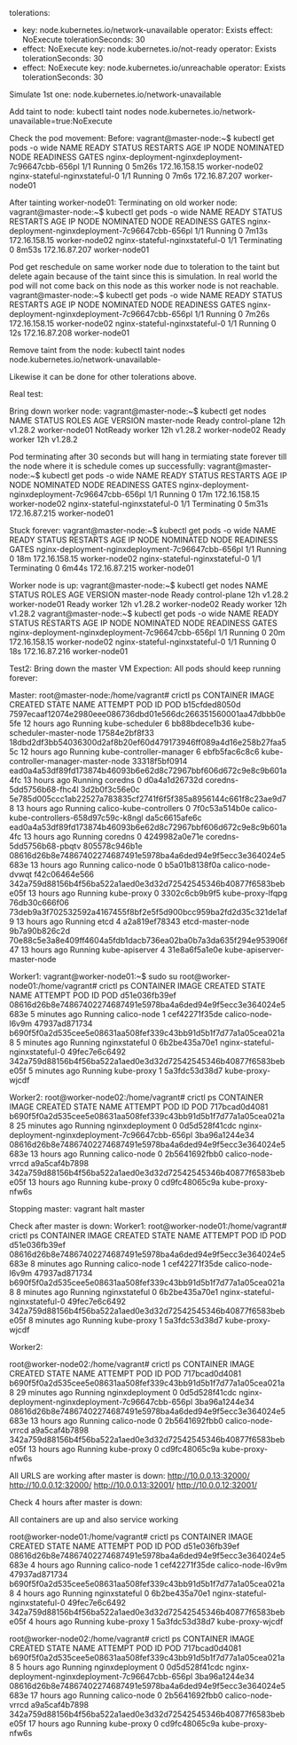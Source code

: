 tolerations:
- key: node.kubernetes.io/network-unavailable
  operator: Exists
  effect: NoExecute
  tolerationSeconds: 30
- effect: NoExecute
  key: node.kubernetes.io/not-ready
  operator: Exists
  tolerationSeconds: 30
- effect: NoExecute
  key: node.kubernetes.io/unreachable
  operator: Exists
  tolerationSeconds: 30


Simulate 1st one:
node.kubernetes.io/network-unavailable

Add taint to node:
kubectl taint nodes <node-name> node.kubernetes.io/network-unavailable=true:NoExecute

Check the pod movement:
Before:
vagrant@master-node:~$ kubectl get pods -o wide
NAME                                                READY   STATUS    RESTARTS   AGE     IP              NODE            NOMINATED NODE   READINESS GATES
nginx-deployment-nginxdeployment-7c96647cbb-656pl   1/1     Running   0          5m26s   172.16.158.15   worker-node02   <none>           <none>
nginx-stateful-nginxstateful-0                      1/1     Running   0          7m6s    172.16.87.207   worker-node01   <none>           <none>

After tainting worker-node01:
Terminating on old worker node:
vagrant@master-node:~$ kubectl get pods -o wide
NAME                                                READY   STATUS        RESTARTS   AGE     IP              NODE            NOMINATED NODE   READINESS GATES
nginx-deployment-nginxdeployment-7c96647cbb-656pl   1/1     Running       0          7m13s   172.16.158.15   worker-node02   <none>           <none>
nginx-stateful-nginxstateful-0                      1/1     Terminating   0          8m53s   172.16.87.207   worker-node01   <none>           <none>

Pod get reschedule on same worker node due to toleration to the taint but delete again because of the taint since this is simulation.
In real world the pod will not come back on this node as this worker node is not reachable.
vagrant@master-node:~$ kubectl get pods -o wide
NAME                                                READY   STATUS    RESTARTS   AGE     IP              NODE            NOMINATED NODE   READINESS GATES
nginx-deployment-nginxdeployment-7c96647cbb-656pl   1/1     Running   0          7m26s   172.16.158.15   worker-node02   <none>           <none>
nginx-stateful-nginxstateful-0                      1/1     Running   0          12s     172.16.87.208   worker-node01   <none>           <none>



Remove taint from the node:
kubectl taint nodes <node-name> node.kubernetes.io/network-unavailable-


Likewise it can be done for other tolerations above.


Real test:

Bring down worker node:
vagrant@master-node:~$ kubectl get nodes
NAME            STATUS     ROLES           AGE   VERSION
master-node     Ready      control-plane   12h   v1.28.2
worker-node01   NotReady   worker          12h   v1.28.2
worker-node02   Ready      worker          12h   v1.28.2

Pod terminating after 30 seconds but will hang in termiating state forever till the node where it is schedule comes up successfully:
vagrant@master-node:~$ kubectl get pods -o wide
NAME                                                READY   STATUS        RESTARTS   AGE     IP              NODE            NOMINATED NODE   READINESS GATES
nginx-deployment-nginxdeployment-7c96647cbb-656pl   1/1     Running       0          17m     172.16.158.15   worker-node02   <none>           <none>
nginx-stateful-nginxstateful-0                      1/1     Terminating   0          5m31s   172.16.87.215   worker-node01   <none>           <none>

Stuck forever:
vagrant@master-node:~$ kubectl get pods -o wide
NAME                                                READY   STATUS        RESTARTS   AGE     IP              NODE            NOMINATED NODE   READINESS GATES
nginx-deployment-nginxdeployment-7c96647cbb-656pl   1/1     Running       0          18m     172.16.158.15   worker-node02   <none>           <none>
nginx-stateful-nginxstateful-0                      1/1     Terminating   0          6m44s   172.16.87.215   worker-node01   <none>           <none>

Worker node is up:
vagrant@master-node:~$ kubectl get nodes
NAME            STATUS   ROLES           AGE   VERSION
master-node     Ready    control-plane   12h   v1.28.2
worker-node01   Ready    worker          12h   v1.28.2
worker-node02   Ready    worker          12h   v1.28.2
vagrant@master-node:~$ kubectl get pods -o wide
NAME                                                READY   STATUS    RESTARTS   AGE   IP              NODE            NOMINATED NODE   READINESS GATES
nginx-deployment-nginxdeployment-7c96647cbb-656pl   1/1     Running   0          20m   172.16.158.15   worker-node02   <none>           <none>
nginx-stateful-nginxstateful-0                      1/1     Running   0          18s   172.16.87.216   worker-node01   <none>           <none>



Test2: Bring down the master VM
Expection: All pods should keep running forever:

Master:
root@master-node:/home/vagrant# crictl ps
CONTAINER           IMAGE                                                              CREATED             STATE               NAME                      ATTEMPT             POD ID              POD
b15cfded8050d       7597ecaaf12074e2980eee086736dbd01e566dc266351560001aa47dbbb0e5fe   12 hours ago        Running             kube-scheduler            6                   bb88bdece1b36       kube-scheduler-master-node
17584e2bf8f33       18dbd2df3bb54036300d2af8b20ef60d479173946ff089a4d16e258b27faa55c   12 hours ago        Running             kube-controller-manager   6                   ebfb5fac6c8c6       kube-controller-manager-master-node
33318f5bf0914       ead0a4a53df89fd173874b46093b6e62d8c72967bbf606d672c9e8c9b601a4fc   13 hours ago        Running             coredns                   0                   d0a4a1d26732d       coredns-5dd5756b68-fhc4l
3d2b0f3c56e0c       5e785d005ccc1ab22527a783835cf2741f6f5f385a8956144c661f8c23ae9d78   13 hours ago        Running             calico-kube-controllers   0                   7f0c53a514b0e       calico-kube-controllers-658d97c59c-k8ngl
da5c6615afe6c       ead0a4a53df89fd173874b46093b6e62d8c72967bbf606d672c9e8c9b601a4fc   13 hours ago        Running             coredns                   0                   4249982a0e71e       coredns-5dd5756b68-pbqtv
805578c946b1e       08616d26b8e74867402274687491e5978ba4a6ded94e9f5ecc3e364024e5683e   13 hours ago        Running             calico-node               0                   b5a01b8138f0a       calico-node-dvwqt
f42c06464e566       342a759d88156b4f56ba522a1aed0e3d32d72542545346b40877f6583bebe05f   13 hours ago        Running             kube-proxy                0                   3302c6cb9b9f5       kube-proxy-lfqpg
76db30c666f06       73deb9a3f702532592a4167455f8bf2e5f5d900bcc959ba2fd2d35c321de1af9   13 hours ago        Running             etcd                      4                   a2a819ef78343       etcd-master-node
9b7a90b826c2d       70e88c5e3a8e409ff4604a5fdb1dacb736ea02ba0b7a3da635f294e953906f47   13 hours ago        Running             kube-apiserver            4                   31e8a6f5a1e0e       kube-apiserver-master-node

Worker1:
vagrant@worker-node01:~$ sudo su
root@worker-node01:/home/vagrant# crictl ps
CONTAINER           IMAGE                                                              CREATED             STATE               NAME                ATTEMPT             POD ID              POD
d51e036fb39ef       08616d26b8e74867402274687491e5978ba4a6ded94e9f5ecc3e364024e5683e   5 minutes ago       Running             calico-node         1                   cef42271f35de       calico-node-l6v9m
47937ad871734       b690f5f0a2d535cee5e08631aa508fef339c43bb91d5b1f7d77a1a05cea021a8   5 minutes ago       Running             nginxstateful       0                   6b2be435a70e1       nginx-stateful-nginxstateful-0
49fec7e6c6492       342a759d88156b4f56ba522a1aed0e3d32d72542545346b40877f6583bebe05f   5 minutes ago       Running             kube-proxy          1                   5a3fdc53d38d7       kube-proxy-wjcdf

Worker2:
root@worker-node02:/home/vagrant# crictl ps
CONTAINER           IMAGE                                                              CREATED             STATE               NAME                ATTEMPT             POD ID              POD
717bcad0d4081       b690f5f0a2d535cee5e08631aa508fef339c43bb91d5b1f7d77a1a05cea021a8   25 minutes ago      Running             nginxdeployment     0                   0d5d528f41cdc       nginx-deployment-nginxdeployment-7c96647cbb-656pl
3ba96a1244e34       08616d26b8e74867402274687491e5978ba4a6ded94e9f5ecc3e364024e5683e   13 hours ago        Running             calico-node         0                   2b5641692fbb0       calico-node-vrrcd
a9a5caf4b7898       342a759d88156b4f56ba522a1aed0e3d32d72542545346b40877f6583bebe05f   13 hours ago        Running             kube-proxy          0                   cd9fc48065c9a       kube-proxy-nfw6s

Stopping master:
vagrant halt master

Check after master is down:
Worker1:
root@worker-node01:/home/vagrant# crictl ps
CONTAINER           IMAGE                                                              CREATED             STATE               NAME                ATTEMPT             POD ID              POD
d51e036fb39ef       08616d26b8e74867402274687491e5978ba4a6ded94e9f5ecc3e364024e5683e   8 minutes ago       Running             calico-node         1                   cef42271f35de       calico-node-l6v9m
47937ad871734       b690f5f0a2d535cee5e08631aa508fef339c43bb91d5b1f7d77a1a05cea021a8   8 minutes ago       Running             nginxstateful       0                   6b2be435a70e1       nginx-stateful-nginxstateful-0
49fec7e6c6492       342a759d88156b4f56ba522a1aed0e3d32d72542545346b40877f6583bebe05f   8 minutes ago       Running             kube-proxy          1                   5a3fdc53d38d7       kube-proxy-wjcdf


Worker2:

root@worker-node02:/home/vagrant# crictl ps
CONTAINER           IMAGE                                                              CREATED             STATE               NAME                ATTEMPT             POD ID              POD
717bcad0d4081       b690f5f0a2d535cee5e08631aa508fef339c43bb91d5b1f7d77a1a05cea021a8   29 minutes ago      Running             nginxdeployment     0                   0d5d528f41cdc       nginx-deployment-nginxdeployment-7c96647cbb-656pl
3ba96a1244e34       08616d26b8e74867402274687491e5978ba4a6ded94e9f5ecc3e364024e5683e   13 hours ago        Running             calico-node         0                   2b5641692fbb0       calico-node-vrrcd
a9a5caf4b7898       342a759d88156b4f56ba522a1aed0e3d32d72542545346b40877f6583bebe05f   13 hours ago        Running             kube-proxy          0                   cd9fc48065c9a       kube-proxy-nfw6s

All URLS are working after master is down:
http://10.0.0.13:32000/
http://10.0.0.12:32000/
http://10.0.0.13:32001/
http://10.0.0.12:32001/






Check 4 hours after master is down:

All containers are up and also service working

root@worker-node01:/home/vagrant# crictl ps
CONTAINER           IMAGE                                                              CREATED             STATE               NAME                ATTEMPT             POD ID              POD
d51e036fb39ef       08616d26b8e74867402274687491e5978ba4a6ded94e9f5ecc3e364024e5683e   4 hours ago         Running             calico-node         1                   cef42271f35de       calico-node-l6v9m
47937ad871734       b690f5f0a2d535cee5e08631aa508fef339c43bb91d5b1f7d77a1a05cea021a8   4 hours ago         Running             nginxstateful       0                   6b2be435a70e1       nginx-stateful-nginxstateful-0
49fec7e6c6492       342a759d88156b4f56ba522a1aed0e3d32d72542545346b40877f6583bebe05f   4 hours ago         Running             kube-proxy          1                   5a3fdc53d38d7       kube-proxy-wjcdf



root@worker-node02:/home/vagrant# crictl ps
CONTAINER           IMAGE                                                              CREATED             STATE               NAME                ATTEMPT             POD ID              POD
717bcad0d4081       b690f5f0a2d535cee5e08631aa508fef339c43bb91d5b1f7d77a1a05cea021a8   5 hours ago         Running             nginxdeployment     0                   0d5d528f41cdc       nginx-deployment-nginxdeployment-7c96647cbb-656pl
3ba96a1244e34       08616d26b8e74867402274687491e5978ba4a6ded94e9f5ecc3e364024e5683e   17 hours ago        Running             calico-node         0                   2b5641692fbb0       calico-node-vrrcd
a9a5caf4b7898       342a759d88156b4f56ba522a1aed0e3d32d72542545346b40877f6583bebe05f   17 hours ago        Running             kube-proxy          0                   cd9fc48065c9a       kube-proxy-nfw6s









